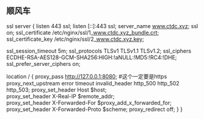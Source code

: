 <h2>顺风车</h2>

ssl
server {
   listen 443 ssl;
   listen [::]:443 ssl;
   server_name www.ctdc.xyz;
   ssl on;
   ssl_certificate      /etc/nginx/ssl/1_www.ctdc.xyz_bundle.crt;
   ssl_certificate_key  /etc/nginx/ssl/2_www.ctdc.xyz.key;

   ssl_session_timeout 5m;
   ssl_protocols TLSv1 TLSv1.1 TLSv1.2;
   ssl_ciphers ECDHE-RSA-AES128-GCM-SHA256:HIGH:!aNULL:!MD5:!RC4:!DHE;
   ssl_prefer_server_ciphers on;

   location / {
   proxy_pass http://127.0.0.1:8080;                                      #这个一定要是https
   proxy_next_upstream error timeout invalid_header http_500 http_502 http_503; 
   proxy_set_header       Host $host;  
   proxy_set_header  X-Real-IP  $remote_addr;  
   proxy_set_header  X-Forwarded-For $proxy_add_x_forwarded_for;  
   proxy_set_header X-Forwarded-Proto  $scheme; 
   proxy_redirect off; 
}
}